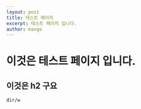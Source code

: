 ```yaml
---
layout: post
title: 테스트 페이지
excerpt: 테스트 페이지 입니다.
author: mango
---
```


# 이것은 테스트 페이지 입니다.

## 이것은 h2 구요

~~~ dos
dir/w
~~~


